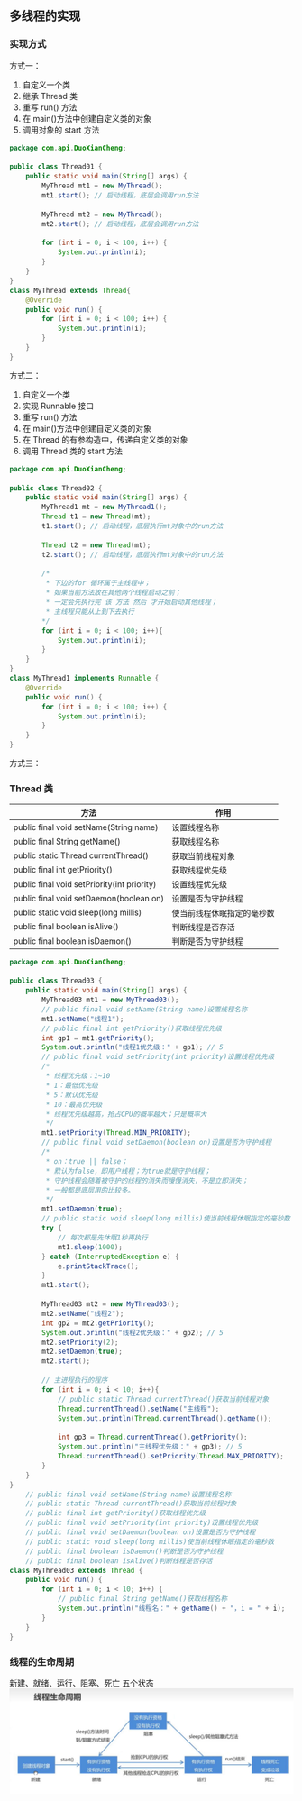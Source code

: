 ## 多线程的实现

### 实现方式

方式一：

1. 自定义一个类
2. 继承 Thread 类
3. 重写 run() 方法
4. 在 main()方法中创建自定义类的对象
5. 调用对象的 start 方法

```java
package com.api.DuoXianCheng;

public class Thread01 {
    public static void main(String[] args) {
        MyThread mt1 = new MyThread();
        mt1.start(); // 启动线程，底层会调用run方法

        MyThread mt2 = new MyThread();
        mt2.start(); // 启动线程，底层会调用run方法

        for (int i = 0; i < 100; i++) {
            System.out.println(i);
        }
    }
}
class MyThread extends Thread{
    @Override
    public void run() {
        for (int i = 0; i < 100; i++) {
            System.out.println(i);
        }
    }
}
```

方式二：

1. 自定义一个类
2. 实现 Runnable 接口
3. 重写 run() 方法
4. 在 main()方法中创建自定义类的对象
5. 在 Thread 的有参构造中，传递自定义类的对象
6. 调用 Thread 类的 start 方法

```java
package com.api.DuoXianCheng;

public class Thread02 {
    public static void main(String[] args) {
        MyThread1 mt = new MyThread1();
        Thread t1 = new Thread(mt);
        t1.start(); // 启动线程，底层执行mt对象中的run方法

        Thread t2 = new Thread(mt);
        t2.start(); // 启动线程，底层执行mt对象中的run方法

        /*
         * 下边的for 循环属于主线程中；
         * 如果当前方法放在其他两个线程启动之前；
         * 一定会先执行完 该 方法 然后 才开始启动其他线程；
         * 主线程只能从上到下去执行
        */
        for (int i = 0; i < 100; i++){
            System.out.println(i);
        }
    }
}
class MyThread1 implements Runnable {
    @Override
    public void run() {
        for (int i = 0; i < 100; i++) {
            System.out.println(i);
        }
    }
}
```

方式三：

### Thread 类

| 方法                                        | 作用                       |
| ------------------------------------------- | -------------------------- |
| public final void setName(String name)      | 设置线程名称               |
| public final String getName()               | 获取线程名称               |
| public static Thread currentThread()        | 获取当前线程对象           |
| public final int getPriority()              | 获取线程优先级             |
| public final void setPriority(int priority) | 设置线程优先级             |
| public final void setDaemon(boolean on)     | 设置是否为守护线程         |
| public static void sleep(long millis)       | 使当前线程休眠指定的毫秒数 |
| public final boolean isAlive()              | 判断线程是否存活           |
| public final boolean isDaemon()             | 判断是否为守护线程         |

```java
package com.api.DuoXianCheng;

public class Thread03 {
    public static void main(String[] args) {
        MyThread03 mt1 = new MyThread03();
        // public final void setName(String name)设置线程名称
        mt1.setName("线程1");
        // public final int getPriority()获取线程优先级
        int gp1 = mt1.getPriority();
        System.out.println("线程1优先级：" + gp1); // 5
        // public final void setPriority(int priority)设置线程优先级
        /*
         * 线程优先级：1~10
         * 1：最低优先级
         * 5：默认优先级
         * 10：最高优先级
         * 线程优先级越高，抢占CPU的概率越大；只是概率大
         */
        mt1.setPriority(Thread.MIN_PRIORITY);
        // public final void setDaemon(boolean on)设置是否为守护线程
        /*
         * on：true || false；
         * 默认为false，即用户线程；为true就是守护线程；
         * 守护线程会随着被守护的线程的消失而慢慢消失，不是立即消失；
         * 一般都是底层用的比较多。
         */
        mt1.setDaemon(true);
        // public static void sleep(long millis)使当前线程休眠指定的毫秒数
        try {
            // 每次都是先休眠1秒再执行
            mt1.sleep(1000);
        } catch (InterruptedException e) {
            e.printStackTrace();
        }
        mt1.start();

        MyThread03 mt2 = new MyThread03();
        mt2.setName("线程2");
        int gp2 = mt2.getPriority();
        System.out.println("线程2优先级：" + gp2); // 5
        mt2.setPriority(2);
        mt2.setDaemon(true);
        mt2.start();

        // 主进程执行的程序
        for (int i = 0; i < 10; i++){
            // public static Thread currentThread()获取当前线程对象
            Thread.currentThread().setName("主线程");
            System.out.println(Thread.currentThread().getName());

            int gp3 = Thread.currentThread().getPriority();
            System.out.println("主线程优先级：" + gp3); // 5
            Thread.currentThread().setPriority(Thread.MAX_PRIORITY);
        }
    }
}
    // public final void setName(String name)设置线程名称
    // public static Thread currentThread()获取当前线程对象
    // public final int getPriority()获取线程优先级
    // public final void setPriority(int priority)设置线程优先级
    // public final void setDaemon(boolean on)设置是否为守护线程
    // public static void sleep(long millis)使当前线程休眠指定的毫秒数
    // public final boolean isDaemon()判断是否为守护线程
    // public final boolean isAlive()判断线程是否存活
class MyThread03 extends Thread {
    public void run() {
        for (int i = 0; i < 10; i++) {
            // public final String getName()获取线程名称
            System.out.println("线程名：" + getName() + "，i = " + i);
        }
    }
}
```

### 线程的生命周期

新建、就绪、运行、阻塞、死亡 五个状态
![线程生命周期](../../../images/线程生命周期.jpg)
